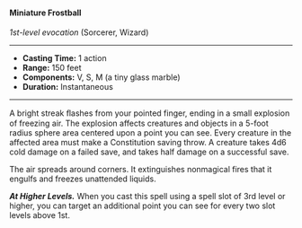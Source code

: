#### Miniature Frostball
*1st-level evocation* (Sorcerer, Wizard)
___
- **Casting Time:** 1 action
- **Range:** 150 feet
- **Components:** V, S, M (a tiny glass marble)
- **Duration:** Instantaneous
---
A bright streak ﬂashes from your pointed finger, ending in a small explosion of freezing air. The explosion affects creatures and objects in a 5-foot radius sphere area centered upon a point you can see. Every creature in the affected area must make a Constitution saving throw. A creature takes 4d6 cold damage on a failed save, and takes half damage on a successful save.

The air spreads around corners. It extinguishes nonmagical fires that it engulfs and freezes unattended liquids.

***At Higher Levels.*** When you cast this spell using a spell slot of 3rd level or higher, you can target an additional point you can see for every two slot levels above 1st.
